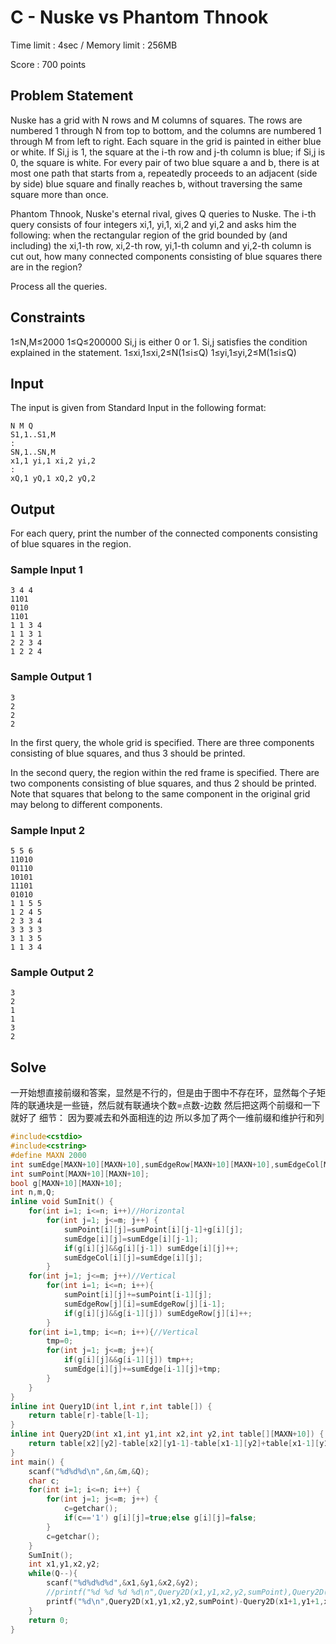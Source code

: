 # C - Nuske vs Phantom Thnook
Time limit : 4sec / Memory limit : 256MB

Score : 700 points

## Problem Statement

Nuske has a grid with N rows and M columns of squares. The rows are numbered 1 through N from top to bottom, and the columns are numbered 1 through M from left to right. Each square in the grid is painted in either blue or white. If Si,j is 1, the square at the i-th row and j-th column is blue; if Si,j is 0, the square is white. For every pair of two blue square a and b, there is at most one path that starts from a, repeatedly proceeds to an adjacent (side by side) blue square and finally reaches b, without traversing the same square more than once.

Phantom Thnook, Nuske's eternal rival, gives Q queries to Nuske. The i-th query consists of four integers xi,1, yi,1, xi,2 and yi,2 and asks him the following: when the rectangular region of the grid bounded by (and including) the xi,1-th row, xi,2-th row, yi,1-th column and yi,2-th column is cut out, how many connected components consisting of blue squares there are in the region?

Process all the queries.

## Constraints
1≤N,M≤2000
1≤Q≤200000
Si,j is either 0 or 1.
Si,j satisfies the condition explained in the statement.
1≤xi,1≤xi,2≤N(1≤i≤Q)
1≤yi,1≤yi,2≤M(1≤i≤Q)
## Input
The input is given from Standard Input in the following format:
```
N M Q
S1,1..S1,M
:
SN,1..SN,M
x1,1 yi,1 xi,2 yi,2
:
xQ,1 yQ,1 xQ,2 yQ,2
```
## Output
For each query, print the number of the connected components consisting of blue squares in the region.

### Sample Input 1
```
3 4 4
1101
0110
1101
1 1 3 4
1 1 3 1
2 2 3 4
1 2 2 4
```
### Sample Output 1
```
3
2
2
2
```

In the first query, the whole grid is specified. There are three components consisting of blue squares, and thus 3 should be printed.

In the second query, the region within the red frame is specified. There are two components consisting of blue squares, and thus 2 should be printed. Note that squares that belong to the same component in the original grid may belong to different components.

### Sample Input 2

```
5 5 6
11010
01110
10101
11101
01010
1 1 5 5
1 2 4 5
2 3 3 4
3 3 3 3
3 1 3 5
1 1 3 4
```
### Sample Output 2

```
3
2
1
1
3
2
```
## Solve

一开始想直接前缀和答案，显然是不行的，但是由于图中不存在环，显然每个子矩阵的联通块是一些链，然后就有联通块个数=点数-边数
然后把这两个前缀和一下就好了
细节：
因为要减去和外面相连的边
所以多加了两个一维前缀和维护行和列
```cpp
#include<cstdio>
#include<cstring>
#define MAXN 2000
int sumEdge[MAXN+10][MAXN+10],sumEdgeRow[MAXN+10][MAXN+10],sumEdgeCol[MAXN+10][MAXN+10];
int sumPoint[MAXN+10][MAXN+10];
bool g[MAXN+10][MAXN+10];
int n,m,Q;
inline void SumInit() {
	for(int i=1; i<=n; i++)//Horizontal
		for(int j=1; j<=m; j++) {
			sumPoint[i][j]=sumPoint[i][j-1]+g[i][j];
			sumEdge[i][j]=sumEdge[i][j-1];
			if(g[i][j]&&g[i][j-1]) sumEdge[i][j]++;
			sumEdgeCol[i][j]=sumEdge[i][j];
		}
	for(int j=1; j<=m; j++)//Vertical
		for(int i=1; i<=n; i++){
			sumPoint[i][j]+=sumPoint[i-1][j];
			sumEdgeRow[j][i]=sumEdgeRow[j][i-1];
			if(g[i][j]&&g[i-1][j]) sumEdgeRow[j][i]++;
		}
	for(int i=1,tmp; i<=n; i++){//Vertical
		tmp=0;
		for(int j=1; j<=m; j++){
			if(g[i][j]&&g[i-1][j]) tmp++;
			sumEdge[i][j]+=sumEdge[i-1][j]+tmp;
		}
	}
}
inline int Query1D(int l,int r,int table[]) {
	return table[r]-table[l-1];
}
inline int Query2D(int x1,int y1,int x2,int y2,int table[][MAXN+10]) {
	return table[x2][y2]-table[x2][y1-1]-table[x1-1][y2]+table[x1-1][y1-1];
}
int main() {
	scanf("%d%d%d\n",&n,&m,&Q);
	char c;
	for(int i=1; i<=n; i++) {
		for(int j=1; j<=m; j++) {
			c=getchar();
			if(c=='1') g[i][j]=true;else g[i][j]=false;
		}
		c=getchar();
	}
	SumInit();
	int x1,y1,x2,y2;
	while(Q--){
		scanf("%d%d%d%d",&x1,&y1,&x2,&y2);
		//printf("%d %d %d %d\n",Query2D(x1,y1,x2,y2,sumPoint),Query2D(x1+1,y1+1,x2,y2,sumEdge),Query1D(x1+1,x2,sumEdgeRow[y1]),Query1D(y1+1,y2,sumEdgeCol[x1]));
		printf("%d\n",Query2D(x1,y1,x2,y2,sumPoint)-Query2D(x1+1,y1+1,x2,y2,sumEdge)-Query1D(x1+1,x2,sumEdgeRow[y1])-Query1D(y1+1,y2,sumEdgeCol[x1]));
	}
	return 0;
}
```